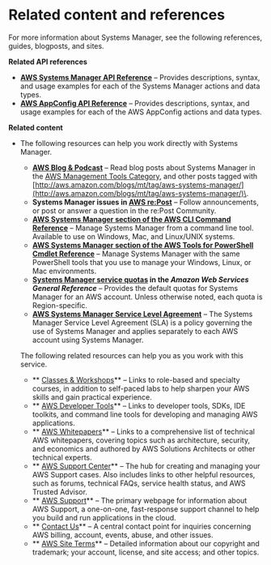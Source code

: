 # Related content and references<a name="systems-manager-related-content"></a>

For more information about Systems Manager, see the following references, guides, blogposts, and sites\.

**Related API references**
+ **[AWS Systems Manager API Reference](https://docs.aws.amazon.com/systems-manager/latest/APIReference/)** – Provides descriptions, syntax, and usage examples for each of the Systems Manager actions and data types\.
+ **[AWS AppConfig API Reference](https://docs.aws.amazon.com/appconfig/2019-10-09/APIReference/)** – Provides descriptions, syntax, and usage examples for each of the AWS AppConfig actions and data types\.

**Related content**
+ The following resources can help you work directly with Systems Manager\.
  + **[AWS Blog & Podcast](http://aws.amazon.com/blogs/)** – Read blog posts about Systems Manager in the [AWS Management Tools Category](http://aws.amazon.com/blogs/aws/category/management-tools/amazon-ec2-systems-manager/), and other posts tagged with [http://aws.amazon.com/blogs/mt/tag/aws-systems-manager/](http://aws.amazon.com/blogs/mt/tag/aws-systems-manager/)\.
  + **Systems Manager issues in [AWS re:Post](https://repost.aws/tags/TA-UbbRGVYRWCDaCvae6itYg/aws-systems-manager)** – Follow announcements, or post or answer a question in the re:Post Community\.
  + **[AWS Systems Manager section of the AWS CLI Command Reference](https://docs.aws.amazon.com/cli/latest/reference/ssm/index.html)** – Manage Systems Manager from a command line tool\. Available to use on Windows, Mac, and Linux/UNIX systems\.
  + **[AWS Systems Manager section of the AWS Tools for PowerShell Cmdlet Reference](https://docs.aws.amazon.com/powershell/latest/reference/items/AWS_Systems_Manager_cmdlets.html)** – Manage Systems Manager with the same PowerShell tools that you use to manage your Windows, Linux, or Mac environments\. 
  + **[Systems Manager service quotas](https://docs.aws.amazon.com/general/latest/gr/ssm.html#limits_ssm) in the *Amazon Web Services General Reference*** – Provides the default quotas for Systems Manager for an AWS account\. Unless otherwise noted, each quota is Region\-specific\.
  + **[AWS Systems Manager Service Level Agreement](http://aws.amazon.com/systems-manager/sla/)** – The Systems Manager Service Level Agreement \(SLA\) is a policy governing the use of Systems Manager and applies separately to each AWS account using Systems Manager\.

  The following related resources can help you as you work with this service\.
  + ** [Classes & Workshops](https://aws.amazon.com/training/course-descriptions/)** – Links to role\-based and specialty courses, in addition to self\-paced labs to help sharpen your AWS skills and gain practical experience\.
  + ** [AWS Developer Tools](https://aws.amazon.com/tools/)** – Links to developer tools, SDKs, IDE toolkits, and command line tools for developing and managing AWS applications\.
  + ** [AWS Whitepapers](https://aws.amazon.com/whitepapers/)** – Links to a comprehensive list of technical AWS whitepapers, covering topics such as architecture, security, and economics and authored by AWS Solutions Architects or other technical experts\.
  + ** [AWS Support Center](https://console.aws.amazon.com/support/home#/)** – The hub for creating and managing your AWS Support cases\. Also includes links to other helpful resources, such as forums, technical FAQs, service health status, and AWS Trusted Advisor\.
  + ** [AWS Support](https://aws.amazon.com/premiumsupport/)** – The primary webpage for information about AWS Support, a one\-on\-one, fast\-response support channel to help you build and run applications in the cloud\.
  + ** [Contact Us](https://aws.amazon.com/contact-us/)** – A central contact point for inquiries concerning AWS billing, account, events, abuse, and other issues\. 
  + ** [AWS Site Terms](https://aws.amazon.com/terms/)** – Detailed information about our copyright and trademark; your account, license, and site access; and other topics\.